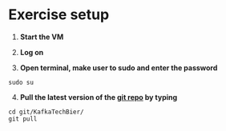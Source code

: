 # Exercise setup

1. **Start the VM**

2. **Log on**

3. **Open terminal, make user to sudo and enter the password**

```
sudo su
```

4. **Pull the latest version of the [git repo](https://github.com/alainschmutz/KafkaTechBier) by typing**

```
cd git/KafkaTechBier/
git pull
```
